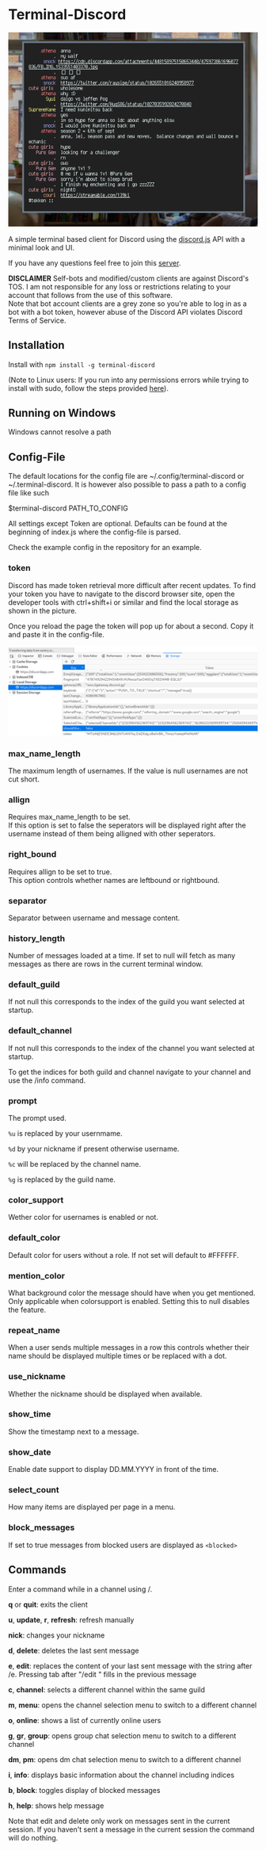 # Terminal-Discord

![terminal-discord](scrot.png)

A simple terminal based client for Discord using the [discord.js](https://discord.js.org) API with a minimal look and UI.

If you have any questions feel free to join this [server](https://discord.gg/uFcg8rD).

**DISCLAIMER** Self-bots and modified/custom clients are against Discord's TOS.
I am not responsible for any loss or restrictions relating to your account that follows from the use of this software.  
Note that bot account clients are a grey zone so you're able to log in as a bot with a bot token, however abuse of the Discord API violates Discord Terms of Service.

## Installation

Install with `npm install -g terminal-discord`

(Note to Linux users: If you run into any permissions errors while trying to install with sudo, follow the steps provided [here](https://github.com/glenpike/npm-g_nosudo)).

## Running on Windows

Windows cannot resolve a path 

## Config-File

The default locations for the config file are ~/.config/terminal-discord or ~/.terminal-discord. It is however also possible to pass a path to a config file like such

\$terminal-discord PATH_TO_CONFIG

All settings except Token are optional. Defaults can be found at the beginning of index.js where the config-file is parsed.

Check the example config in the repository for an example.

### token

Discord has made token retrieval more difficult after recent updates. To find your token you have to navigate to the discord browser site, open the developer tools with ctrl+shift+i or similar and find the local storage as shown in the picture.

Once you reload the page the token will pop up for about a second. Copy it and paste it in the config-file.

![Token](token.png)

### max_name_length

The maximum length of usernames. If the value is null usernames are not cut short.

### allign

Requires max_name_length to be set.  
If this option is set to false the seperators will be displayed right after the username instead of them being alligned with other seperators.

### right_bound

Requires allign to be set to true.  
This option controls whether names are leftbound or rightbound.

### separator

Separator between username and message content.

### history_length

Number of messages loaded at a time. If set to null will fetch as many messages as there are rows in the current terminal window.

### default_guild

If not null this corresponds to the index of the guild you want selected at startup.

### default_channel

If not null this corresponds to the index of the channel you want selected at startup.

To get the indices for both guild and channel navigate to your channel and use the /info command.

### prompt

The prompt used.

`%u` is replaced by your usernmame.

`%d` by your nickname if present otherwise username.

`%c` will be replaced by the channel name.

`%g` is replaced by the guild name.

### color_support

Wether color for usernames is enabled or not.

### default_color

Default color for users without a role. If not set will default to #FFFFFF.

### mention_color

What background color the message should have when you get mentioned. Only applicable when colorsupport is enabled. Setting this to null disables the feature.

### repeat_name

When a user sends multiple messages in a row this controls whether their name should be displayed multiple times or be replaced with a dot.

### use_nickname

Whether the nickname should be displayed when available.

### show_time

Show the timestamp next to a message.

### show_date

Enable date support to display DD.MM.YYYY in front of the time.

### select_count

How many items are displayed per page in a menu.

### block_messages

If set to true messages from blocked users are displayed as `<blocked>`

## Commands

Enter a command while in a channel using /.

**q** or **quit**: exits the client

**u**, **update**, **r**, **refresh**: refresh manually

**nick**: changes your nickname

**d**, **delete**: deletes the last sent message

**e**, **edit**: replaces the content of your last sent message with the string after /e. Pressing tab after "/edit " fills in the previous message

**c**, **channel**: selects a different channel within the same guild

**m**, **menu**: opens the channel selection menu to switch to a different channel

**o**, **online**: shows a list of currently online users

**g**, **gr**, **group**: opens group chat selection menu to switch to a different channel

**dm**, **pm**: opens dm chat selection menu to switch to a different channel

**i**, **info**: displays basic information about the channel including indices

**b**, **block**: toggles display of blocked messages

**h**, **help**: shows help message

Note that edit and delete only work on messages sent in the current session. If you haven't sent a message in the current session the command will do nothing.
